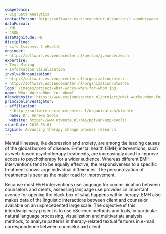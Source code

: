 ```yaml
---
competence:
- Big Data Analytics
contactPerson: http://software.esciencecenter.nl/person/j.vanderzwaan
dataFormat:
- XML
- JSON
dataMagnitude: MB
discipline:
- Life Sciences & eHealth
engineer:
- http://software.esciencecenter.nl/person/j.vanderzwaan
expertise:
- Text Mining
- Information Visualization
involvedOrganization:
- http://software.esciencecenter.nl/organization/nlesc
- http://software.esciencecenter.nl/organization/utwente
logo: /images/project/what-works-when-for-whom.jpg
name: What Works When for Whom?
nlescWebsite: https://www.esciencecenter.nl/project/what-works-when-for-whom
principalInvestigator:
- affiliation:
  - http://software.esciencecenter.nl/organization/utwente
  name: Dr. Anneke Sools
  website: https://www.utwente.nl/bms/pgt/en/emp/sools/
startDate: 2016-06-01
tagLine: Advancing therapy change process research
---
```

Mental illnesses, like depression and anxiety, are among the leading causes of the global burden of disease. E-mental health (EMH) interventions, such as web-based psychotherapy treatments, are increasingly used to improve access to psychotherapy for a wider audience. Whereas different EMH interventions tend to be equally effective, the responsiveness to a specific treatment shows large individual differences. The personalization of treatments is seen as the major road for improvement.

Because most EMH interventions use language for communication between counselors and clients, assessing language use provides an important avenue for opening the black box of what happens within therapy. EMH also makes data of the linguistic interactions between client and counselor available on an unprecedented large scale. The objective of this interdisciplinary project is to use eScience methods and tools, in particular natural language processing, visualization and multivariate analysis methods, to analyze patterns in therapy-related textual features in e-mail correspondence between counselor and client.
